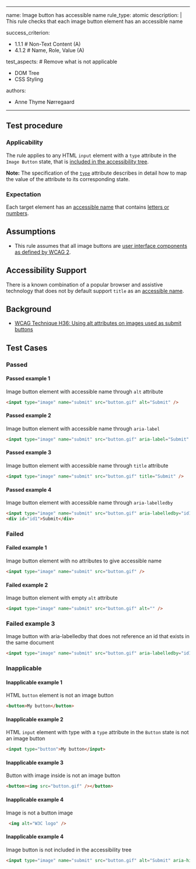 
---
name: Image button has accessible name
rule_type: atomic
description: | 
  This rule checks that each image button element has an accessible name 

success_criterion: 
- 1.1.1 # Non-Text Content (A)
- 4.1.2 # Name, Role, Value (A)

test_aspects: # Remove what is not applicable
- DOM Tree
- CSS Styling

authors:
- Anne Thyme Nørregaard
---

## Test procedure

### Applicability

The rule applies to any HTML `input` element with a `type` attribute in the `Image Button` state, that is [included in the accessibility tree](#included-in-the-accessibility-tree).

**Note:** The specification of the [`type`](https://www.w3.org/TR/html/sec-forms.html#element-attrdef-input-type) attribute describes in detail how to map the value of the attribute to its corresponding state.

### Expectation

Each target element has an [accessible name](#accessible-name) that contains [letters or numbers](#letters-or-numbers).

## Assumptions

- This rule assumes that all image buttons are [user interface components as defined by WCAG 2](https://www.w3.org/TR/WCAG21/#dfn-user-interface-components).

## Accessibility Support

There is a known combination of a popular browser and assistive technology that does not by default support `title` as an [accessible name](#accessible-name).

## Background

- [WCAG Technique H36: Using alt attributes on images used as submit buttons](https://www.w3.org/WAI/WCAG21/Techniques/html/H36)

## Test Cases

### Passed

#### Passed example 1

Image button element with accessible name through `alt` attribute

```html
<input type="image" name="submit" src="button.gif" alt="Submit" />
```

#### Passed example 2

Image button element with accessible name through `aria-label`

```html
<input type="image" name="submit" src="button.gif" aria-label="Submit" />
```

#### Passed example 3

Image button element with accessible name through `title` attribute

```html
<input type="image" name="submit" src="button.gif" title="Submit" />
```

#### Passed example 4

Image button element with accessible name through `aria-labelledby`

```html
<input type="image" name="submit" src="button.gif" aria-labelledby="id1" />
<div id="id1">Submit</div>
```

### Failed

#### Failed example 1

Image button element with no attributes to give accessible name

```html
<input type="image" name="submit" src="button.gif" />
```

#### Failed example 2

Image button element with empty `alt` attribute

```html
<input type="image" name="submit" src="button.gif" alt="" />
```

### Failed example 3

Image button with aria-labelledby that does not reference an id that exists in the same document

```html
<input type="image" name="submit" src="button.gif" aria-labelledby="id1" />
```

### Inapplicable

#### Inapplicable example 1

HTML `button` element is not an image button

```html
<button>My button</button>
```

#### Inapplicable example 2

HTML `input` element with type with a `type` attribute in the `Button` state is not an image button

```html
<input type="button">My button</input>
```

#### Inapplicable example 3

Button with image inside is not an image button

```html
<button><img src="button.gif" /></button>
```

#### Inapplicable example 4

Image is not a button image

```html
 <img alt="W3C logo" />
```

#### Inapplicable example 4

Image button is not included in the accessibility tree

```html
<input type="image" name="submit" src="button.gif" alt="Submit" aria-hidden="true" />
```
